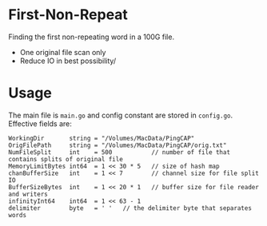 # First-Non-Repeat
Finding the first non-repeating word in a 100G file.
- One original file scan only
- Reduce IO in best possibility/

# Usage
The main file is `main.go` and config constant are stored in `config.go`.
Effective fields are:

```
WorkingDir       string = "/Volumes/MacData/PingCAP"
OrigFilePath     string = "/Volumes/MacData/PingCAP/orig.txt"
NumFileSplit     int    = 500           // number of file that contains splits of original file
MemoryLimitBytes int64  = 1 << 30 * 5   // size of hash map
chanBufferSize   int    = 1 << 7        // channel size for file split IO
BufferSizeBytes  int    = 1 << 20 * 1   // buffer size for file reader and writers
infinityInt64    int64  = 1 << 63 - 1
delimiter        byte   = ' '   // the delimiter byte that separates words
```
